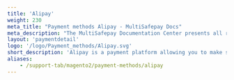 ```yaml
---
title: 'Alipay'
weight: 230
meta_title: "Payment methods Alipay - MultiSafepay Docs"
meta_description: "The MultiSafepay Documentation Center presents all relevant information about our Plugins and API. You can also find support pages for Payment Methods, Tools and General Questions as well as the contact details of our Support and Integration Teams."
layout: 'paymentdetail'
logo: '/logo/Payment_methods/Alipay.svg' 
short_description: 'Alipay is a payment platform allowing you to make safe payments online. Only suitable for Chinese residents.'
aliases:
    - /support-tab/magento2/payment-methods/alipay
---
```

